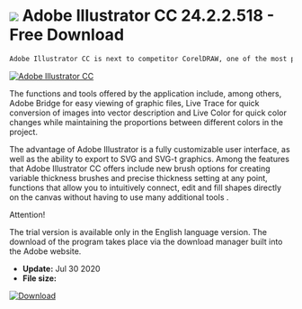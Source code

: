 # ![](https://cdn.softexe.net/static/icon/f/adobe-illustrator-cc-8399.png) Adobe Illustrator CC 24.2.2.518  - Free Download

```sh
Adobe Illustrator CC is next to competitor CorelDRAW, one of the most popular and most valued vector editing software. It was designed for the design and creation of illustrations.
```
[![Adobe Illustrator CC](https://gallery.dpcdn.pl/imgc/Tools/2553/g_-_420x350_1.5_-_x20160621175522_0.png)](https://softexe.net/win/multimedia/graphics-design/adobe-illustrator-cc:hcaa.html)

The functions and tools offered by the application include, among others, Adobe Bridge for easy viewing of graphic files, Live Trace for quick conversion of images into vector description and Live Color for quick color changes while maintaining the proportions between different colors in the project. 
 
 The advantage of Adobe Illustrator is a fully customizable user interface, as well as the ability to export to SVG and SVG-t graphics. Among the features that Adobe Illustrator CC offers include new brush options for creating variable thickness brushes and precise thickness setting at any point, functions that allow you to intuitively connect, edit and fill shapes directly on the canvas without having to use many additional tools .
 
 Attention!
 
 The trial version is available only in the English language version.
 The download of the program takes place via the download manager built into the Adobe website.


- **Update:** Jul 30 2020
- **File size:** 

[![Download](https://cdn.softexe.net/static/img/download.png)](https://softexe.net/win/multimedia/graphics-design/adobe-illustrator-cc:hcaa.html)


